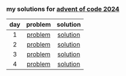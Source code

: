 ### my solutions for [advent of code 2024](https://adventofcode.com/2024)

| day |                    problem                     |                                         solution                                          |
|:---:|:----------------------------------------------:|:-----------------------------------------------------------------------------------------:|
|  1  | [problem](https://adventofcode.com/2024/day/1) | [solution](https://github.com/kocifajadrian/AdventOfCode2024/blob/main/day01/solution.py) |
|  2  | [problem](https://adventofcode.com/2024/day/2) | [solution](https://github.com/kocifajadrian/AdventOfCode2024/blob/main/day02/solution.py) |
|  3  | [problem](https://adventofcode.com/2024/day/3) | [solution](https://github.com/kocifajadrian/AdventOfCode2024/blob/main/day03/solution.py) |
|  4  | [problem](https://adventofcode.com/2024/day/4) | [solution](https://github.com/kocifajadrian/AdventOfCode2024/blob/main/day04/solution.py) |
